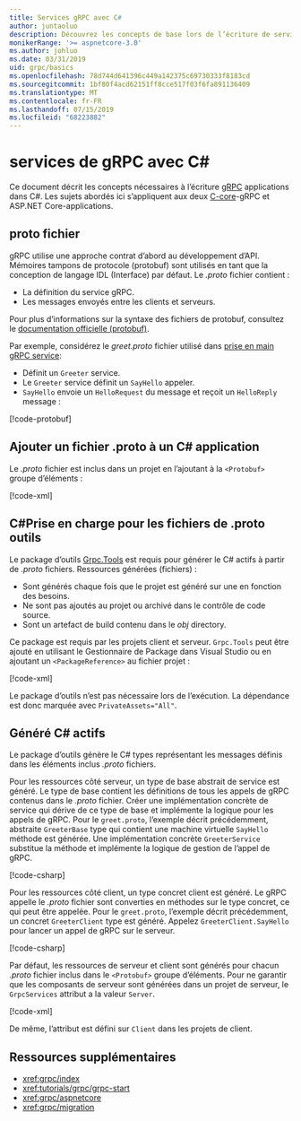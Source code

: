 ```yaml
---
title: Services gRPC avec C#
author: juntaoluo
description: Découvrez les concepts de base lors de l’écriture de services gRPC avec C#.
monikerRange: '>= aspnetcore-3.0'
ms.author: johluo
ms.date: 03/31/2019
uid: grpc/basics
ms.openlocfilehash: 78d744d641396c449a142375c69730333f8183cd
ms.sourcegitcommit: 1bf80f4acd62151ff8cce517f03f6fa891136409
ms.translationtype: MT
ms.contentlocale: fr-FR
ms.lasthandoff: 07/15/2019
ms.locfileid: "68223882"
---
```

# <a name="grpc-services-with-c"></a>services de gRPC avec C\#

Ce document décrit les concepts nécessaires à l’écriture [gRPC](https://grpc.io/docs/guides/) applications dans C#. Les sujets abordés ici s’appliquent aux deux [C-core](https://grpc.io/blog/grpc-stacks)-gRPC et ASP.NET Core-applications.

## <a name="proto-file"></a>proto fichier

gRPC utilise une approche contrat d’abord au développement d’API. Mémoires tampons de protocole (protobuf) sont utilisés en tant que la conception de langage IDL (Interface) par défaut. Le *.proto* fichier contient :

* La définition du service gRPC.
* Les messages envoyés entre les clients et serveurs.

Pour plus d’informations sur la syntaxe des fichiers de protobuf, consultez le [documentation officielle (protobuf)](https://developers.google.com/protocol-buffers/docs/proto3).

Par exemple, considérez le *greet.proto* fichier utilisé dans [prise en main gRPC service](xref:tutorials/grpc/grpc-start):

* Définit un `Greeter` service.
* Le `Greeter` service définit un `SayHello` appeler.
* `SayHello` envoie un `HelloRequest` du message et reçoit un `HelloReply` message :

[!code-protobuf[](~/tutorials//grpc/grpc-start/sample/GrpcGreeter/Protos/greet.proto)]

## <a name="add-a-proto-file-to-a-c-app"></a>Ajouter un fichier .proto à un C\# application

Le *.proto* fichier est inclus dans un projet en l’ajoutant à la `<Protobuf>` groupe d’éléments :

[!code-xml[](~/tutorials/grpc/grpc-start/sample/GrpcGreeter/GrpcGreeter.csproj?highlight=2&range=7-9)]

## <a name="c-tooling-support-for-proto-files"></a>C#Prise en charge pour les fichiers de .proto outils

Le package d’outils [Grpc.Tools](https://www.nuget.org/packages/Grpc.Tools/) est requis pour générer le C# actifs à partir de *.proto* fichiers. Ressources générées (fichiers) :

* Sont générés chaque fois que le projet est généré sur une en fonction des besoins.
* Ne sont pas ajoutés au projet ou archivé dans le contrôle de code source.
* Sont un artefact de build contenu dans le *obj* directory.

Ce package est requis par les projets client et serveur. `Grpc.Tools` peut être ajouté en utilisant le Gestionnaire de Package dans Visual Studio ou en ajoutant un `<PackageReference>` au fichier projet :

[!code-xml[](~/tutorials/grpc/grpc-start/sample/GrpcGreeter/GrpcGreeter.csproj?highlight=1&range=15)]

Le package d’outils n’est pas nécessaire lors de l’exécution. La dépendance est donc marquée avec `PrivateAssets="All"`.

## <a name="generated-c-assets"></a>Généré C# actifs

Le package d’outils génère le C# types représentant les messages définis dans les éléments inclus *.proto* fichiers.

Pour les ressources côté serveur, un type de base abstrait de service est généré. Le type de base contient les définitions de tous les appels de gRPC contenus dans le *.proto* fichier. Créer une implémentation concrète de service qui dérive de ce type de base et implémente la logique pour les appels de gRPC. Pour le `greet.proto`, l’exemple décrit précédemment, abstraite `GreeterBase` type qui contient une machine virtuelle `SayHello` méthode est générée. Une implémentation concrète `GreeterService` substitue la méthode et implémente la logique de gestion de l’appel de gRPC.

[!code-csharp[](~/tutorials//grpc/grpc-start/sample/GrpcGreeter/Services/GreeterService.cs?name=snippet)]

Pour les ressources côté client, un type concret client est généré. Le gRPC appelle le *.proto* fichier sont converties en méthodes sur le type concret, ce qui peut être appelée. Pour le `greet.proto`, l’exemple décrit précédemment, un concret `GreeterClient` type est généré. Appelez `GreeterClient.SayHello` pour lancer un appel de gRPC sur le serveur.

[!code-csharp[](~/tutorials//grpc/grpc-start/sample/GrpcGreeterClient/Program.cs?highlight=5-8&name=snippet)]

Par défaut, les ressources de serveur et client sont générés pour chacun *.proto* fichier inclus dans le `<Protobuf>` groupe d’éléments. Pour ne garantir que les composants de serveur sont générées dans un projet de serveur, le `GrpcServices` attribut a la valeur `Server`.

[!code-xml[](~/tutorials//grpc/grpc-start/sample/GrpcGreeter/GrpcGreeter.csproj?highlight=2&range=7-9)]

De même, l’attribut est défini sur `Client` dans les projets de client.

## <a name="additional-resources"></a>Ressources supplémentaires

* <xref:grpc/index>
* <xref:tutorials/grpc/grpc-start>
* <xref:grpc/aspnetcore>
* <xref:grpc/migration>
